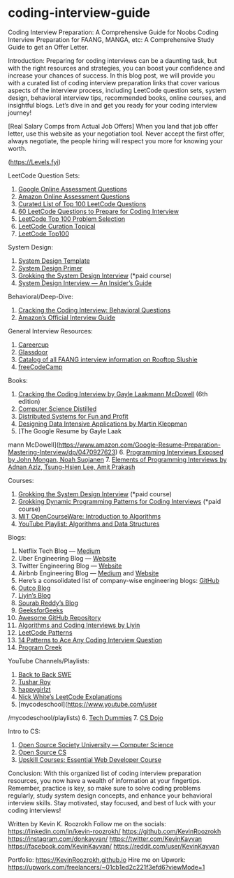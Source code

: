 # coding-interview-guide
Coding Interview Preparation: A Comprehensive Guide for Noobs
Coding Interview Preparation for FAANG, MANGA, etc: A Comprehensive Study Guide to get an Offer Letter.

Introduction:
Preparing for coding interviews can be a daunting task, but with the right resources and strategies, you can boost your confidence and increase your chances of success. In this blog post, we will provide you with a curated list of coding interview preparation links that cover various aspects of the interview process, including LeetCode question sets, system design, behavioral interview tips, recommended books, online courses, and insightful blogs. Let’s dive in and get you ready for your coding interview journey!

[Real Salary Comps from Actual Job Offers]
When you land that job offer letter, use this website as your negotiation tool. Never accept the first offer, always negotiate, the people hiring will respect you more for knowing your worth.

(https://Levels.fyi)

LeetCode Question Sets:
1. [Google Online Assessment Questions](https://leetcode.com/discuss/interview-question/352460/Google-Online-Assessment-Questions)
2. [Amazon Online Assessment Questions](https://leetcode.com/discuss/interview-question/344650/Amazon-Online-Assessment-Questions)
3. [Curated List of Top 100 LeetCode Questions](https://www.teamblind.com/article/New-Year-Gift---Curated-List-of-Top-100-LeetCode-Questions-to-Save-Your-Time-OaM1orEU)
4. [60 LeetCode Questions to Prepare for Coding Interview](https://medium.com/@koheiarai94/60-leetcode-questions-to-prepare-for-coding-interview-8abbb6af589e)
5. [LeetCode Top 100 Problem Selection](https://h1ros.github.io/posts/coding/leetcode-top-100-problem-selection/)
6. [LeetCode Curation Topical](https://github.com/fterh/leetcode-curation-topical)
7. [LeetCode Top100](https://github.com/liuchuo/LeetCode-Top100)

System Design:
1. [System Design Template](https://leetcode.com/discuss/career/229177/My-System-Design-Template)
2. [System Design Primer](https://github.com/donnemartin/system-design-primer)
3. [Grokking the System Design Interview](https://www.educative.io/courses/grokking-the-system-design-interview) (*paid course)
4. [System Design Interview — An Insider’s Guide](https://www.youtube.com/watch?v=iJLL-KPqBpM)

Behavioral/Deep-Dive:
1. [Cracking the Coding Interview: Behavioral Questions](https://www.youtube.com/watch?v=PJKYqLP6MRE)
2. [Amazon’s Official Interview Guide](https://www.amazon.jobs/en/landing_pages/in-person-interview)

General Interview Resources:
1. [Careercup](https://www.careercup.com/)
2. [Glassdoor](https://www.glassdoor.com/index.htm)
3. [Catalog of all FAANG interview information on Rooftop Slushie](https://www.teamblind.com/article/Catalog-of-FAANG-interview-information-MRLji71n)
4. [freeCodeCamp](https://www.freecodecamp.org/)

Books:
1. [Cracking the Coding Interview by Gayle Laakmann McDowell](https://www.amazon.com/Cracking-Coding-Interview-Programming-Questions/dp/0984782850/) (6th edition)
2. [Computer Science Distilled](https://www.amazon.com/Computer-Science-Distilled-Computational-Problems/dp/0997316020)
3. [Distributed Systems for Fun and Profit](http://book.mixu.net/distsys/)
4. [Designing Data Intensive Applications by Martin Kleppman](https://www.amazon.com/Designing-Data-Intensive-Applications-Reliable-Maintainable/dp/1449373321)
5. [The Google Resume by Gayle Laak

mann McDowell](https://www.amazon.com/Google-Resume-Preparation-Mastering-Interview/dp/0470927623)
6. [Programming Interviews Exposed by John Mongan, Noah Suojanen](https://www.amazon.com/Programming-Interviews-Exposed-Secrets-Landing/dp/111941847X)
7. [Elements of Programming Interviews by Adnan Aziz, Tsung-Hsien Lee, Amit Prakash](https://www.amazon.com/Elements-Programming-Interviews-Python-Insiders/dp/1537713949)

Courses:
1. [Grokking the System Design Interview](https://www.educative.io/courses/grokking-the-system-design-interview) (*paid course)
2. [Grokking Dynamic Programming Patterns for Coding Interviews](https://www.educative.io/courses/grokking-dynamic-programming-patterns-for-coding-interviews) (*paid course)
3. [MIT OpenCourseWare: Introduction to Algorithms](https://ocw.mit.edu/courses/electrical-engineering-and-computer-science/6-006-introduction-to-algorithms-fall-2011/)
4. [YouTube Playlist: Algorithms and Data Structures](https://www.youtube.com/watch?v=y62zj9ozPOM&list=PLhQjrBD2T3828ZVcVzEIhsHVgjANGZveu)

Blogs:
1. Netflix Tech Blog — [Medium](https://medium.com/netflix-techblog)
2. Uber Engineering Blog — [Website](https://eng.uber.com/)
3. Twitter Engineering Blog — [Website](https://blog.twitter.com/engineering/en_us.html)
4. Airbnb Engineering Blog — [Medium](https://medium.com/airbnb-engineering) and [Website](https://airbnb.io/)
5. Here’s a consolidated list of company-wise engineering blogs: [GitHub](https://github.com/kilimchoi/engineering-blogs)
6. [Outco Blog](https://medium.com/outco)
7. [Liyin’s Blog](https://medium.com/@liyin2015)
8. [Sourab Reddy’s Blog](https://medium.com/@sourabreddy)
9. [GeeksforGeeks](https://www.geeksforgeeks.org/)
10. [Awesome GitHub Repository](https://github.com/sindresorhus/awesome)
11. [Algorithms and Coding Interviews by Liyin](https://github.com/liyin2015/Algorithms-and-Coding-Interviews)
12. [LeetCode Patterns](https://medium.com/leetcode-patterns)
13. [14 Patterns to Ace Any Coding Interview Question](https://hackernoon.com/14-patterns-to-ace-any-coding-interview-question-c5bb3357f6ed)
14. [Program Creek](https://www.programcreek.com/2012/11/top-10-algorithms-for-coding-interview/)

YouTube Channels/Playlists:
1. [Back to Back SWE](https://www.youtube.com/channel/UCmJz2DV1a3yfgrR7GqRtUUA/playlists)
2. [Tushar Roy](https://www.youtube.com/user/tusharroy2525/playlists)
3. [happygirlzt](https://www.youtube.com/user/happygirlzt)
4. [Nick White’s LeetCode Explanations](https://www.youtube.com/playlist?list=PLU_sdQYzUj2keVENTP0a5rdykRSgg9Wp-)
5. [mycodeschool](https://www.youtube.com/user

/mycodeschool/playlists)
6. [Tech Dummies](https://www.youtube.com/channel/UCn1XnDWhsLS5URXTi5wtFTA/playlists)
7. [CS Dojo](https://www.youtube.com/channel/UCxX9wt5FWQUAAz4UrysqK9A/playlists)

Intro to CS:
1. [Open Source Society University — Computer Science](https://github.com/ossu/computer-science)
2. [Open Source CS](https://github.com/ForrestKnight/open-source-cs)
3. [Upskill Courses: Essential Web Developer Course](https://upskillcourses.com/courses/essential-web-developer-course)

Conclusion:
With this organized list of coding interview preparation resources, you now have a wealth of information at your fingertips. Remember, practice is key, so make sure to solve coding problems regularly, study system design concepts, and enhance your behavioral interview skills. Stay motivated, stay focused, and best of luck with your coding interviews!

Written by Kevin K. Roozrokh
Follow me on the socials:
https://linkedin.com/in/kevin-roozrokh/
https://github.com/KevinRoozrokh
https://instagram.com/donkayvan/
https://twitter.com/KevinKayvan
https://facebook.com/KevinKayvan/
https://reddit.com/user/KevinKayvan

Portfolio: https://KevinRoozrokh.github.io
Hire me on Upwork: https://upwork.com/freelancers/~01cb1ed2c221f3efd6?viewMode=1
